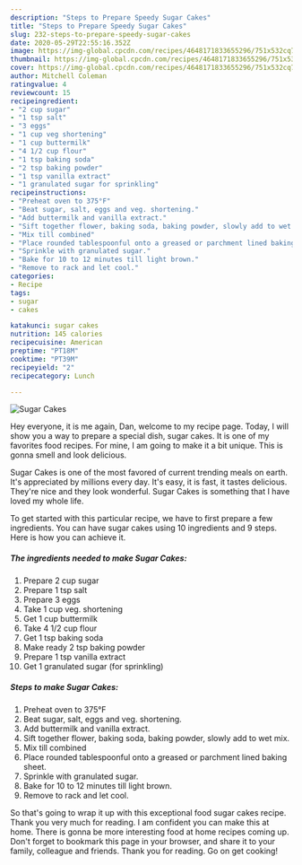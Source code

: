 ```yaml
---
description: "Steps to Prepare Speedy Sugar Cakes"
title: "Steps to Prepare Speedy Sugar Cakes"
slug: 232-steps-to-prepare-speedy-sugar-cakes
date: 2020-05-29T22:55:16.352Z
image: https://img-global.cpcdn.com/recipes/4648171833655296/751x532cq70/sugar-cakes-recipe-main-photo.jpg
thumbnail: https://img-global.cpcdn.com/recipes/4648171833655296/751x532cq70/sugar-cakes-recipe-main-photo.jpg
cover: https://img-global.cpcdn.com/recipes/4648171833655296/751x532cq70/sugar-cakes-recipe-main-photo.jpg
author: Mitchell Coleman
ratingvalue: 4
reviewcount: 15
recipeingredient:
- "2 cup sugar"
- "1 tsp salt"
- "3 eggs"
- "1 cup veg shortening"
- "1 cup buttermilk"
- "4 1/2 cup flour"
- "1 tsp baking soda"
- "2 tsp baking powder"
- "1 tsp vanilla extract"
- "1 granulated sugar for sprinkling"
recipeinstructions:
- "Preheat oven to 375°F"
- "Beat sugar, salt, eggs and veg. shortening."
- "Add buttermilk and vanilla extract."
- "Sift together flower, baking soda, baking powder, slowly add to wet mix."
- "Mix till combined"
- "Place rounded tablespoonful onto a greased or parchment lined baking sheet."
- "Sprinkle with granulated sugar."
- "Bake for 10 to 12 minutes till light brown."
- "Remove to rack and let cool."
categories:
- Recipe
tags:
- sugar
- cakes

katakunci: sugar cakes 
nutrition: 145 calories
recipecuisine: American
preptime: "PT18M"
cooktime: "PT39M"
recipeyield: "2"
recipecategory: Lunch

---
```



![Sugar Cakes](https://img-global.cpcdn.com/recipes/4648171833655296/751x532cq70/sugar-cakes-recipe-main-photo.jpg)

Hey everyone, it is me again, Dan, welcome to my recipe page. Today, I will show you a way to prepare a special dish, sugar cakes. It is one of my favorites food recipes. For mine, I am going to make it a bit unique. This is gonna smell and look delicious.

Sugar Cakes is one of the most favored of current trending meals on earth. It's appreciated by millions every day. It's easy, it is fast, it tastes delicious. They're nice and they look wonderful. Sugar Cakes is something that I have loved my whole life.




To get started with this particular recipe, we have to first prepare a few ingredients. You can have sugar cakes using 10 ingredients and 9 steps. Here is how you can achieve it.

<!--inarticleads1-->

##### The ingredients needed to make Sugar Cakes:

1. Prepare 2 cup sugar
1. Prepare 1 tsp salt
1. Prepare 3 eggs
1. Take 1 cup veg. shortening
1. Get 1 cup buttermilk
1. Take 4 1/2 cup flour
1. Get 1 tsp baking soda
1. Make ready 2 tsp baking powder
1. Prepare 1 tsp vanilla extract
1. Get 1 granulated sugar (for sprinkling)




<!--inarticleads2-->

##### Steps to make Sugar Cakes:

1. Preheat oven to 375°F
1. Beat sugar, salt, eggs and veg. shortening.
1. Add buttermilk and vanilla extract.
1. Sift together flower, baking soda, baking powder, slowly add to wet mix.
1. Mix till combined
1. Place rounded tablespoonful onto a greased or parchment lined baking sheet.
1. Sprinkle with granulated sugar.
1. Bake for 10 to 12 minutes till light brown.
1. Remove to rack and let cool.




So that's going to wrap it up with this exceptional food sugar cakes recipe. Thank you very much for reading. I am confident you can make this at home. There is gonna be more interesting food at home recipes coming up. Don't forget to bookmark this page in your browser, and share it to your family, colleague and friends. Thank you for reading. Go on get cooking!
